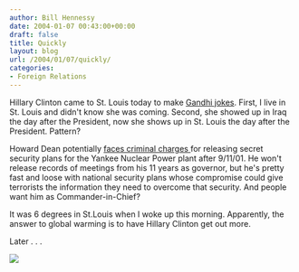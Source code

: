 ```yaml
---
author: Bill Hennessy
date: 2004-01-07 00:43:00+00:00
draft: false
title: Quickly
layout: blog
url: /2004/01/07/quickly/
categories:
- Foreign Relations
---
```


Hillary Clinton came to St. Louis today to make [Gandhi jokes](https://abcnews.go.com/wire/Politics/ap20040106_1188.html). First, I live in St. Louis and didn't know she was coming. Second, she showed up in Iraq the day after the President, now she shows up in St. Louis the day after the President. Pattern?




Howard Dean potentially [faces criminal charges ](https://news.bostonherald.com/national/national.bg?articleid=409&format=text)for releasing secret security plans for the Yankee Nuclear Power plant after 9/11/01. He won't release records of meetings from his 11 years as governor, but he's pretty fast and loose with national security plans whose compromise could give terrorists the information they need to overcome that security. And people want him as Commander-in-Chief?




It was 6 degrees in St.Louis when I woke up this morning. Apparently, the answer to global warming is to have Hillary Clinton get out more.




Later . . .

![](https://blog.billhennessy.com/aggbug.aspx?PostID=793)

